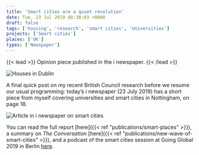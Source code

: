 ```yaml
---
title: 'Smart cities are a quiet revolution'
date: Tue, 23 Jul 2019 08:30:03 +0000
draft: false
tags: ['housing', 'research', 'smart cities', 'Universities']
projects: ['Smart cities']
places: ['UK']
types: ['Newspaper']
---
```


{{< lead >}} Opinion piece published in the i newspaper. {{< /lead >}}

![Houses in Dublin](images/houses.jpg "Photo credit: [Unsplash](https://unsplash.com/photos/0ZFxeBIfmzo)")

A final quick post on my recent British Council research before we resume our usual programming: today’s *i* newspaper (23 July 2019) has a short piece from myself covering universities and smart cities in Nottingham, on page 18.

![Article in i newspaper on smart cities](images/inews23072019.jpg "Article in i newspaper (UK)")

You can read the full report [here]({{< ref "publications/smart-places" >}}), a summary on *The Conversation* [here]({{< ref "publications/new-wave-of-smart-cities" >}}), and a podcast of the smart cities session at Going Global 2019 in Berlin [here](https://jcransom.com/2019/06/04/session-at-going-global-2019/).